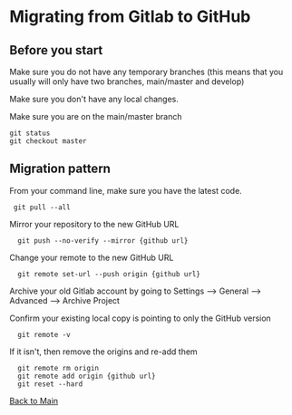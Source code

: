 # Migrating from Gitlab to GitHub

## Before you start

Make sure you do not have any temporary branches (this means that you usually will only have two branches, main/master and develop)

Make sure you don't have any local changes. 

Make sure you are on the main/master branch

    git status
    git checkout master

## Migration pattern

From your command line, make sure you have the latest code. 

     git pull --all
     
Mirror your repository to the new GitHub URL

      git push --no-verify --mirror {github url}
      
Change your remote to the new GitHub URL

      git remote set-url --push origin {github url}
      
Archive your old Gitlab account by going to Settings --> General --> Advanced --> Archive Project

Confirm your existing local copy is pointing to only the GitHub version

      git remote -v
      
If it isn't, then remove the origins and re-add them

      git remote rm origin
      git remote add origin {github url}
      git reset --hard
     

[Back to Main](https://github.com/itpartnersillinois/tutorial/blob/main/README.md)
